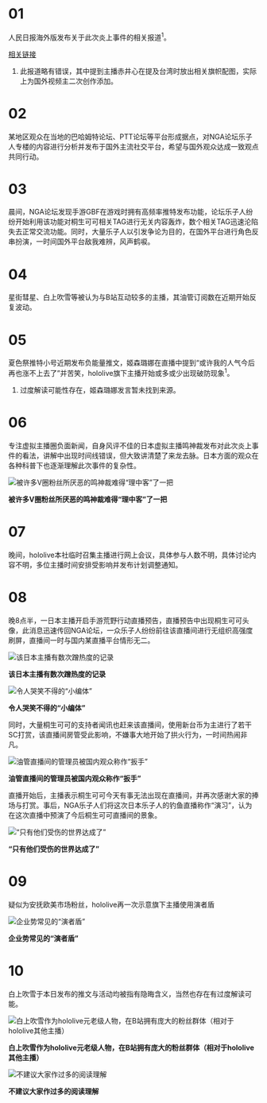 # 01

人民日报海外版发布关于此次炎上事件的相关报道<sup>1</sup>。

[相关链接](https://zhuanlan.zhihu.com/p/260367068?night=1)

1. 此报道略有错误，其中提到主播赤井心在提及台湾时放出相关旗帜配图，实际上为国外视频主二次创作添加。

# 02

某地区观众在当地的巴哈姆特论坛、PTT论坛等平台形成据点，对NGA论坛乐子人专楼的内容进行分析并发布于国外主流社交平台，希望与国外观众达成一致观点共同行动。

# 03

晨间，NGA论坛发现手游GBF在游戏时拥有高频率推特发布功能，论坛乐子人纷纷开始利用该功能对桐生可可相关TAG进行无关内容轰炸，数个相关TAG迅速沦陷失去正常交流功能。同时，大量乐子人以引发争论为目的，在国外平台进行角色反串扮演，一时间国外平台敌我难辨，风声鹤唳。

# 04

星街彗星、白上吹雪等被认为与B站互动较多的主播，其油管订阅数在近期开始反复波动。

# 05

夏色祭推特小号近期发布负能量推文，姬森璐娜在直播中提到“或许我的人气今后再也涨不上去了”并苦笑，hololive旗下主播开始或多或少出现破防现象<sup>1</sup>。

1. 过度解读可能性存在，姬森璐娜发言暂未找到来源。

# 06

专注虚拟主播圈负面新闻，自身风评不佳的日本虚拟主播鸣神裁发布对此次炎上事件的看法，讲解中出现时间线错误，但大致讲清楚了来龙去脉。日本方面的观众在各种科普下也逐渐理解此次事件的复杂性。

![被许多V圈粉丝所厌恶的鸣神裁难得“理中客”了一把](img-Narukami-Sabaki-youtube.png)

**被许多V圈粉丝所厌恶的鸣神裁难得“理中客”了一把**

# 07

晚间，hololive本社临时召集主播进行网上会议，具体参与人数不明，具体讨论内容不明，多位主播时间安排受影响并发布计划调整通知。

# 08 

晚8点半，一日本主播开启手游荒野行动直播预告，直播预告中出现桐生可可头像，此消息迅速传回NGA论坛，一众乐子人纷纷前往该直播间进行无组织高强度刷屏，直播间一时与国内某直播平台情形无二。

![该日本主播有数次蹭热度的记录](img-fake-kiryu-coco-join-youtube.png)

**该日本主播有数次蹭热度的记录**

![令人哭笑不得的“小编体”](img-fake-kiryu-coco-chatroom-youtube.png)

**令人哭笑不得的“小编体”**

同时，大量桐生可可的支持者闻讯也赶来该直播间，使用新台币为主进行了若干SC打赏，该直播间房管受此影响，不嫌事大地开始了拱火行为，一时间热闹非凡。

![油管直播间的管理员被国内观众称作“扳手”](img-youtube-mod.png)

**油管直播间的管理员被国内观众称作“扳手”**

直播开始后，主播表示桐生可可今天有事无法出现在直播间，并再次感谢大家的捧场与打赏。事后，NGA乐子人们将这次日本乐子人的钓鱼直播称作“演习”，认为在这次直播中预演了今后桐生可可直播间的景象。

![“只有他们受伤的世界达成了”](img-only-them-get-hurt.png)

**“只有他们受伤的世界达成了”**

# 09

疑似为安抚欧美市场粉丝，hololive再一次示意旗下主播使用演者盾

![企业势常见的“演者盾”](img-PerformerShield.png)

**企业势常见的“演者盾”**

# 10

白上吹雪于本日发布的推文与活动均被指有隐晦含义，当然也存在有过度解读可能。

![白上吹雪作为hololive元老级人物，在B站拥有庞大的粉丝群体（相对于hololive其他主播）](img-fubuki-tweet.png)

**白上吹雪作为hololive元老级人物，在B站拥有庞大的粉丝群体（相对于hololive其他主播）**

![不建议大家作过多的阅读理解](img-fubuki-tweet-2.png)

**不建议大家作过多的阅读理解**